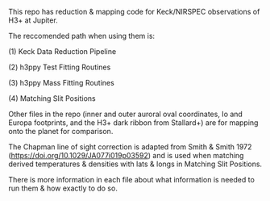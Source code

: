 This repo has reduction & mapping code for Keck/NIRSPEC observations of H3+ at Jupiter. 

The reccomended path when using them is:

(1) Keck Data Reduction Pipeline

(2) h3ppy Test Fitting Routines

(3) h3ppy Mass Fitting Routines

(4) Matching Slit Positions


Other files in the repo (inner and outer auroral oval coordinates, Io and Europa footprints, and the H3+ dark ribbon from Stallard+) are for mapping onto the planet for comparison. 

The Chapman line of sight correction is adapted from Smith & Smith 1972 (https://doi.org/10.1029/JA077i019p03592) and is used when matching derived temperatures & densities with lats & longs in Matching Slit Positions.

There is more information in each file about what information is needed to run them & how exactly to do so.
